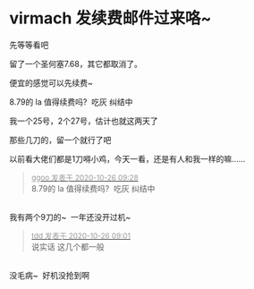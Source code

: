 # virmach 发续费邮件过来咯~


先等等看吧

留了一个圣何塞7.68，其它都取消了。

便宜的感觉可以先续费~

8.79的 la 值得续费吗?&nbsp;&nbsp;吃灰 纠结中<img id="aimg_dp8BL" onclick="zoom(this, this.src, 0, 0, 0)" class="zoom" src="https://cdn.jsdelivr.net/gh/hishis/forum-master/public/images/patch.gif" onmouseover="img_onmouseoverfunc(this)" onload="thumbImg(this)" border="0" alt="" />

我一个25号，2个27号，估计也就这两天了

那些几刀的，留一个就行了吧

以前看大佬们都是1刀嘚小鸡，今天一看，还是有人和我一样的嘛……

<div class="quote"><blockquote><font size="2"><a href="https://www.hostloc.com/forum.php?mod=redirect&amp;goto=findpost&amp;pid=9352485&amp;ptid=758447" target="_blank"><font color="#999999">ggoo 发表于 2020-10-26 09:28</font></a></font><br />
8.79的 la 值得续费吗?&nbsp;&nbsp;吃灰 纠结中</blockquote></div><br />
我有两个9刀的~&nbsp;&nbsp;一年还没开过机~

<div class="quote"><blockquote><font size="2"><a href="https://www.hostloc.com/forum.php?mod=redirect&amp;goto=findpost&amp;pid=9352363&amp;ptid=758447" target="_blank"><font color="#999999">tdd 发表于 2020-10-26 09:01</font></a></font><br />
说实话 这几个都一般</blockquote></div><br />
没毛病~&nbsp;&nbsp;好机没抢到啊
